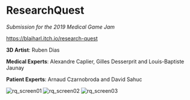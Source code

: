 # ResearchQuest

*Submission for the 2019 Medical Game Jam*

https://blaiharl.itch.io/research-quest

**3D Artist**: Ruben Dias

**Medical Experts**: Alexandre Caplier, Gilles Desserprit and Louis-Baptiste Jaunay

**Patient Experts**: Arnaud Czarnobroda and David Sahuc

![rq_screen01](https://i.postimg.cc/c12kvYXD/munch.png)
![rq_screen02](https://i.postimg.cc/K8Xn7YyD/environment.png)
![rq_screen03](https://i.postimg.cc/T1DKhrhM/virus.png)

